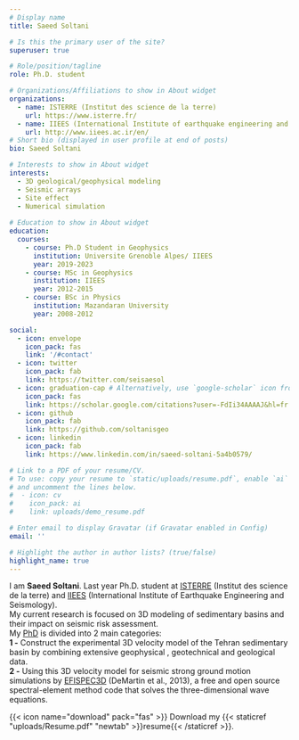 ```yaml
---
# Display name
title: Saeed Soltani

# Is this the primary user of the site?
superuser: true

# Role/position/tagline
role: Ph.D. student

# Organizations/Affiliations to show in About widget
organizations:
  - name: ISTERRE (Institut des science de la terre)
    url: https://www.isterre.fr/
  - name: IIEES (International Institute of earthquake engineering and seismology)
    url: http://www.iiees.ac.ir/en/
# Short bio (displayed in user profile at end of posts)
bio: Saeed Soltani

# Interests to show in About widget
interests:
  - 3D geological/geophysical modeling
  - Seismic arrays
  - Site effect
  - Numerical simulation
  
# Education to show in About widget
education:
  courses:
    - course: Ph.D Student in Geophysics 
      institution: Universite Grenoble Alpes/ IIEES
      year: 2019-2023
    - course: MSc in Geophysics
      institution: IIEES
      year: 2012-2015
    - course: BSc in Physics
      institution: Mazandaran University
      year: 2008-2012

social:
  - icon: envelope
    icon_pack: fas
    link: '/#contact'
  - icon: twitter
    icon_pack: fab
    link: https://twitter.com/seisaesol
  - icon: graduation-cap # Alternatively, use `google-scholar` icon from `ai` icon pack
    icon_pack: fas
    link: https://scholar.google.com/citations?user=-FdIi34AAAAJ&hl=fr
  - icon: github
    icon_pack: fab
    link: https://github.com/soltanisgeo
  - icon: linkedin
    icon_pack: fab
    link: https://www.linkedin.com/in/saeed-soltani-5a4b0579/

# Link to a PDF of your resume/CV.
# To use: copy your resume to `static/uploads/resume.pdf`, enable `ai` icons in `params.toml`,
# and uncomment the lines below.
#  - icon: cv
#    icon_pack: ai
#    link: uploads/demo_resume.pdf

# Enter email to display Gravatar (if Gravatar enabled in Config)
email: ''

# Highlight the author in author lists? (true/false)
highlight_name: true
---
```

I am **Saeed Soltani**. Last year Ph.D. student at [ISTERRE](https://www.isterre.fr) (Institut des science de la terre) and [IIEES](https://www.iiees.ac.ir/en/) (International Institute of Earthquake Engineering and Seismology).<br />
My current research is focused on 3D modeling of sedimentary basins and their impact on seismic risk assessment.<br />
My [PhD](https://www.theses.fr/s212521) is divided into 2 main categories:<br />
**1 -** Construct the experimental 3D velocity model of the Tehran sedimentary basin by combining extensive geophysical , geotechnical and geological data.<br />
**2 -** Using this 3D velocity model for seismic strong ground motion simulations by [EFISPEC3D](http://efispec.free.fr/) (DeMartin et al., 2013),  a free and open source spectral-element method code that solves the three-dimensional wave equations.<br />
 
{{< icon name="download" pack="fas" >}} Download my {{< staticref "uploads/Resume.pdf" "newtab" >}}resume{{< /staticref >}}.
